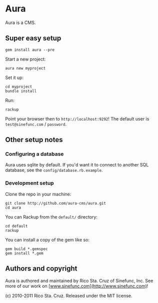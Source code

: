 # Aura

Aura is a CMS.

## Super easy setup

    gem install aura --pre

Start a new project:

    aura new myproject

Set it up:

    cd myproject
    bundle install

Run:

    rackup

Point your browser then to `http://localhost:9292`! The default user is
`test@sinefunc.com` / `password`.

## Other setup notes

### Configuring a database

Aura uses sqlite by default. If you'd want it to connect to another SQL 
database, see the `config/database.rb.example`.

### Development setup

Clone the repo in your machine:

    git clone http://github.com/aura-cms/aura.git
    cd aura

You can Rackup from the `default/` directory:

    cd default
    rackup

You can install a copy of the gem like so:

    gem build *.gemspec
    gem install *.gem

## Authors and copyright

Aura is authored and maintained by Rico Sta. Cruz of Sinefunc, Inc.
See more of our work on [www.sinefunc.com](http://www.sinefunc.com)!

(c) 2010-2011 Rico Sta. Cruz. Released under the MIT license.
